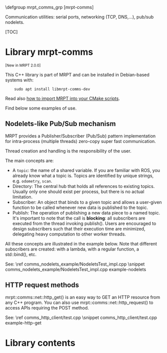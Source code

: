 \defgroup mrpt_comms_grp [mrpt-comms]

Communication utilities: serial ports, networking (TCP, DNS,...), pub/sub
nodelets.

[TOC]

# Library mrpt-comms
<small> [New in MRPT 2.0.0] </small>

This C++ library is part of MRPT and can be installed in Debian-based systems
with:

		sudo apt install libmrpt-comms-dev

Read also [how to import MRPT into your CMake scripts](mrpt_from_cmake.html).

Find below some examples of use.

## Nodelets-like Pub/Sub mechanism

MRPT provides a Publisher/Subscriber (Pub/Sub) pattern implementation for
intra-process (multiple threads) zero-copy super fast communication.

Thread creation and handling is the responsibility of the user.

The main concepts are:
- A `topic`: the name of a shared variable. If you are familiar with ROS, you
already know what a topic is. Topics are identified by unique strings,
e.g. `odometry`, `scan`.
- Directory: The central hub that holds all references to existing topics.
Usually only one should exist per process, but there is no actual limitation.
- Subscriber: An object that binds to a given topic and allows a user-given
function to be called whenever new data is published to the topic.
- Publish: The operation of publishing a new data piece to a named topic.
It's important to note that the call is **blocking**: all subscribers are
executed from the thread invoking publish(). Users are encouraged to design
subscribers such that their execution time are minimized, delegating heavy
computation to other worker threads.

All these concepts are illustrated in the example below. Note that different
subscribers are created: with a lambda, with a regular function, a std::bind(),
etc.

See: \ref comms_nodelets_example/NodeletsTest_impl.cpp
\snippet comms_nodelets_example/NodeletsTest_impl.cpp example-nodelets

## HTTP request methods

mrpt::comms::net::http_get() is an easy way to GET an HTTP resource from any C++
program. You can also use mrpt::comms::net::http_request() to access APIs
requiring the POST method.

See: \ref comms_http_client/test.cpp
\snippet comms_http_client/test.cpp example-http-get

# Library contents
